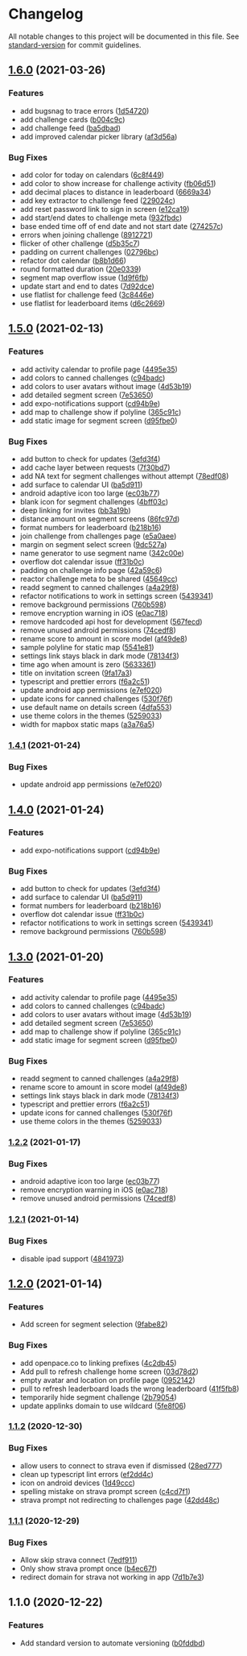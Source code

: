 # Changelog

All notable changes to this project will be documented in this file. See [standard-version](https://github.com/conventional-changelog/standard-version) for commit guidelines.

## [1.6.0](https://github.com/openpace/app/compare/v1.5.0...v1.6.0) (2021-03-26)


### Features

* add bugsnag to trace errors ([1d54720](https://github.com/openpace/app/commit/1d54720f8765a2f8fa8a6b09b4293910d5a4aa25))
* add challenge cards ([b004c9c](https://github.com/openpace/app/commit/b004c9c7c0d457a6c029f640c65d5f140ec08b89))
* add challenge feed ([ba5dbad](https://github.com/openpace/app/commit/ba5dbadc08a121058eae79d48d3c63615bd8e310))
* add improved calendar picker library ([af3d56a](https://github.com/openpace/app/commit/af3d56ab411d3590eff866f658a6c5a4f5c21e6c))


### Bug Fixes

* add color for today on calendars ([6c8f449](https://github.com/openpace/app/commit/6c8f44906316d0a4b44600c65a982b08656e515a))
* add color to show increase for challenge activity ([fb06d51](https://github.com/openpace/app/commit/fb06d5142bc08f43137ec4959ebd139c851a12e5))
* add decimal places to distance in leaderboard ([6669a34](https://github.com/openpace/app/commit/6669a34ea0cc1ea723c2ff9c464a74373d3a5b20))
* add key extractor to challenge feed ([229024c](https://github.com/openpace/app/commit/229024cef833de86d5ce3b913dd40853fd6e86b6))
* add reset password link to sign in screen ([e12ca19](https://github.com/openpace/app/commit/e12ca196060b7aad15a6b965e64c9172a6c84ba5))
* add start/end dates to challenge meta ([932fbdc](https://github.com/openpace/app/commit/932fbdc70a770d7155e0790662f63cfbf350a8c8))
* base ended time off of end date and not start date ([274257c](https://github.com/openpace/app/commit/274257c528d8462c2a24885b3620e493c5400117))
* errors when joining challenge ([8912721](https://github.com/openpace/app/commit/89127214d40fedd42f8661a17678add0a9304ab7))
* flicker of other challenge ([d5b35c7](https://github.com/openpace/app/commit/d5b35c7717afcf3c71fff3a6bfd7e5d7207172eb))
* padding on current challenges ([02796bc](https://github.com/openpace/app/commit/02796bc447d5e0dc3fc01c0703ac0705c58f5f5b))
* refactor dot calendar ([b8b1d66](https://github.com/openpace/app/commit/b8b1d66f3d4e0697972fe3cc6d45c56140e876f1))
* round formatted duration ([20e0339](https://github.com/openpace/app/commit/20e03394d8a75975df336b9ef2dd585cdab1066b))
* segment map overflow issue ([1d9f6fb](https://github.com/openpace/app/commit/1d9f6fb048b0c10c3d7b5ee20b05ab5cf307a46f))
* update start and end to dates ([7d92dce](https://github.com/openpace/app/commit/7d92dce6bd5fdb5e0dffe272b3710244d63039c9))
* use flatlist for challenge feed ([3c8446e](https://github.com/openpace/app/commit/3c8446e47416dd22900102b0689b08e414b75a14))
* use flatlist for leaderboard items ([d6c2669](https://github.com/openpace/app/commit/d6c26691bd2e36e380c82db7616d873d4f605eb1))

## [1.5.0](https://github.com/OpenPace/app/compare/v1.2.1...v1.5.0) (2021-02-13)


### Features

* add activity calendar to profile page ([4495e35](https://github.com/OpenPace/app/commit/4495e35bdbea46da5080ca5d35f2f4cb468a5515))
* add colors to canned challenges ([c94badc](https://github.com/OpenPace/app/commit/c94badcb89ce7abbae79528e540f385cafe70202))
* add colors to user avatars without image ([4d53b19](https://github.com/OpenPace/app/commit/4d53b191b7574440c1657fd33ac70171f8dc27d7))
* add detailed segment screen ([7e53650](https://github.com/OpenPace/app/commit/7e536509369127c64205173480ed855b85ad3e30))
* add expo-notifications support ([cd94b9e](https://github.com/OpenPace/app/commit/cd94b9ef54895bd8deaf6e88544fd51fbc53fa15))
* add map to challenge show if polyline ([365c91c](https://github.com/OpenPace/app/commit/365c91c7adce246cd48df68cf9cf68adb89c9964))
* add static image for segment screen ([d95fbe0](https://github.com/OpenPace/app/commit/d95fbe09f6d6b796e5ee3a4b14f8af817944b79c))


### Bug Fixes

* add button to check for updates ([3efd3f4](https://github.com/OpenPace/app/commit/3efd3f491f879c814ab904d2395479600bc4ca49))
* add cache layer between requests ([7f30bd7](https://github.com/OpenPace/app/commit/7f30bd7365eed78cd36ab0f9370f98be2c923df5))
* add NA text for segment challenges without attempt ([78edf08](https://github.com/OpenPace/app/commit/78edf082ae59e93ba77a2bfb77a893b3c98921ec))
* add surface to calendar UI ([ba5d911](https://github.com/OpenPace/app/commit/ba5d911ab1ff1cdf71791851327fcb2035a92eb1))
* android adaptive icon too large ([ec03b77](https://github.com/OpenPace/app/commit/ec03b77a617a5c2ac8335da1ee5368e60d41f8ce))
* blank icon for segment challenges ([4bff03c](https://github.com/OpenPace/app/commit/4bff03c0cf3164e1de1594c56c46e4a8327e4545))
* deep linking for invites ([bb3a19b](https://github.com/OpenPace/app/commit/bb3a19b7c4971bfde97ae5ee659617134ba3eb80))
* distance amount on segment screens ([86fc97d](https://github.com/OpenPace/app/commit/86fc97d459fa4796f832a36caa1696fd80bd9b0e))
* format numbers for leaderboard ([b218b16](https://github.com/OpenPace/app/commit/b218b16c301dba65052c0f06e31cb07cf58f54f0))
* join challenge from challenges page ([e5a0aee](https://github.com/OpenPace/app/commit/e5a0aee6fda65fb4c6df56e9190433624a0037bd))
* margin on segment select screen ([9dc527a](https://github.com/OpenPace/app/commit/9dc527a4f115c888f8d4b72c93698d5bd76ff1e9))
* name generator to use segment name ([342c00e](https://github.com/OpenPace/app/commit/342c00e9e9abae817f40525f06730bcbb7d696c0))
* overflow dot calendar issue ([ff31b0c](https://github.com/OpenPace/app/commit/ff31b0c291b04fc66ae5c90f75aa05ced6768d00))
* padding on challenge info page ([42a59c6](https://github.com/OpenPace/app/commit/42a59c638722248ad21fbeb1a2e92a79a97b8bab))
* reactor challenge meta to be shared ([45649cc](https://github.com/OpenPace/app/commit/45649ccecd1688c89c91b29e9d6b241c666364cf))
* readd segment to canned challenges ([a4a29f8](https://github.com/OpenPace/app/commit/a4a29f8aea8ece81115a6df66e19c551af95b9bc))
* refactor notifications to work in settings screen ([5439341](https://github.com/OpenPace/app/commit/5439341eb4efe095f125e6c0a766af8f99b84b12))
* remove background permissions ([760b598](https://github.com/OpenPace/app/commit/760b598828567961613ce8bf2b31ce58ba9dce4c))
* remove encryption warning in iOS ([e0ac718](https://github.com/OpenPace/app/commit/e0ac718b9fa2d2210f4f864955670a43a913d159))
* remove hardcoded api host for development ([567fecd](https://github.com/OpenPace/app/commit/567fecd199698bf02cee4813f0192e16e903c928))
* remove unused android permissions ([74cedf8](https://github.com/OpenPace/app/commit/74cedf8bf1074b87323c2fd0d022c106a7cd2c64))
* rename score to amount in score model ([af49de8](https://github.com/OpenPace/app/commit/af49de87fe3939ed74f58cd272a446f949c2e029))
* sample polyline for static map ([5541e81](https://github.com/OpenPace/app/commit/5541e8159fe82febab6eb1aa19a6d3842fe609fd))
* settings link stays black in dark mode ([78134f3](https://github.com/OpenPace/app/commit/78134f313320b2a2a7dfcec8d30d6ef8bb795586))
* time ago when amount is zero ([5633361](https://github.com/OpenPace/app/commit/563336183cfd6e8085b150a9fdcbc7c022cda3e8))
* title on invitation screen ([9fa17a3](https://github.com/OpenPace/app/commit/9fa17a3c1f7ab3f6900e6d7429dc74bd8fa60cda))
* typescript and prettier errors ([f6a2c51](https://github.com/OpenPace/app/commit/f6a2c5136f3072682198621d752515be366b7dc9))
* update android app permissions ([e7ef020](https://github.com/OpenPace/app/commit/e7ef020b342e071356cae811ad4b25f7807c28cd))
* update icons for canned challenges ([530f76f](https://github.com/OpenPace/app/commit/530f76f79724f63a9ab72db427a84d01bbff67dc))
* use default name on details screen ([4dfa553](https://github.com/OpenPace/app/commit/4dfa553ccd60a531f878896806de900e5339eadd))
* use theme colors in the themes ([5259033](https://github.com/OpenPace/app/commit/5259033d43a7c9ae0e65356754fe1cb2aefbb39c))
* width for mapbox static maps ([a3a76a5](https://github.com/OpenPace/app/commit/a3a76a5147fbef973ff0b820fba594b1f2611afe))

### [1.4.1](https://github.com/openpace/app/compare/v1.4.0...v1.4.1) (2021-01-24)


### Bug Fixes

* update android app permissions ([e7ef020](https://github.com/openpace/app/commit/e7ef020b342e071356cae811ad4b25f7807c28cd))

## [1.4.0](https://github.com/openpace/app/compare/v1.3.0...v1.4.0) (2021-01-24)


### Features

* add expo-notifications support ([cd94b9e](https://github.com/openpace/app/commit/cd94b9ef54895bd8deaf6e88544fd51fbc53fa15))


### Bug Fixes

* add button to check for updates ([3efd3f4](https://github.com/openpace/app/commit/3efd3f491f879c814ab904d2395479600bc4ca49))
* add surface to calendar UI ([ba5d911](https://github.com/openpace/app/commit/ba5d911ab1ff1cdf71791851327fcb2035a92eb1))
* format numbers for leaderboard ([b218b16](https://github.com/openpace/app/commit/b218b16c301dba65052c0f06e31cb07cf58f54f0))
* overflow dot calendar issue ([ff31b0c](https://github.com/openpace/app/commit/ff31b0c291b04fc66ae5c90f75aa05ced6768d00))
* refactor notifications to work in settings screen ([5439341](https://github.com/openpace/app/commit/5439341eb4efe095f125e6c0a766af8f99b84b12))
* remove background permissions ([760b598](https://github.com/openpace/app/commit/760b598828567961613ce8bf2b31ce58ba9dce4c))

## [1.3.0](https://github.com/openpace/app/compare/v1.2.2...v1.3.0) (2021-01-20)


### Features

* add activity calendar to profile page ([4495e35](https://github.com/openpace/app/commit/4495e35bdbea46da5080ca5d35f2f4cb468a5515))
* add colors to canned challenges ([c94badc](https://github.com/openpace/app/commit/c94badcb89ce7abbae79528e540f385cafe70202))
* add colors to user avatars without image ([4d53b19](https://github.com/openpace/app/commit/4d53b191b7574440c1657fd33ac70171f8dc27d7))
* add detailed segment screen ([7e53650](https://github.com/openpace/app/commit/7e536509369127c64205173480ed855b85ad3e30))
* add map to challenge show if polyline ([365c91c](https://github.com/openpace/app/commit/365c91c7adce246cd48df68cf9cf68adb89c9964))
* add static image for segment screen ([d95fbe0](https://github.com/openpace/app/commit/d95fbe09f6d6b796e5ee3a4b14f8af817944b79c))


### Bug Fixes

* readd segment to canned challenges ([a4a29f8](https://github.com/openpace/app/commit/a4a29f8aea8ece81115a6df66e19c551af95b9bc))
* rename score to amount in score model ([af49de8](https://github.com/openpace/app/commit/af49de87fe3939ed74f58cd272a446f949c2e029))
* settings link stays black in dark mode ([78134f3](https://github.com/openpace/app/commit/78134f313320b2a2a7dfcec8d30d6ef8bb795586))
* typescript and prettier errors ([f6a2c51](https://github.com/openpace/app/commit/f6a2c5136f3072682198621d752515be366b7dc9))
* update icons for canned challenges ([530f76f](https://github.com/openpace/app/commit/530f76f79724f63a9ab72db427a84d01bbff67dc))
* use theme colors in the themes ([5259033](https://github.com/openpace/app/commit/5259033d43a7c9ae0e65356754fe1cb2aefbb39c))

### [1.2.2](https://github.com/openpace/app/compare/v1.2.1...v1.2.2) (2021-01-17)


### Bug Fixes

* android adaptive icon too large ([ec03b77](https://github.com/openpace/app/commit/ec03b77a617a5c2ac8335da1ee5368e60d41f8ce))
* remove encryption warning in iOS ([e0ac718](https://github.com/openpace/app/commit/e0ac718b9fa2d2210f4f864955670a43a913d159))
* remove unused android permissions ([74cedf8](https://github.com/openpace/app/commit/74cedf8bf1074b87323c2fd0d022c106a7cd2c64))

### [1.2.1](https://github.com/openpace/app/compare/v1.2.0...v1.2.1) (2021-01-14)


### Bug Fixes

* disable ipad support ([4841973](https://github.com/openpace/app/commit/4841973fc1d2503a5b2a607f683fd785ccb94a58))

## [1.2.0](https://github.com/openpace/app/compare/v1.1.2...v1.2.0) (2021-01-14)


### Features

* Add screen for segment selection ([9fabe82](https://github.com/openpace/app/commit/9fabe82fe4caedbd1db5220e49199dc396b21154))


### Bug Fixes

* add openpace.co to linking prefixes ([4c2db45](https://github.com/openpace/app/commit/4c2db45773358c0d530199aae7c79b0a83faa1e5))
* Add pull to refresh challenge home screen ([03d78d2](https://github.com/openpace/app/commit/03d78d2aff8f9109edc9a1c39aa37487bec78e6f))
* empty avatar and location on profile page ([0952142](https://github.com/openpace/app/commit/09521420073dff55ca9865faafbda66ac0602804))
* pull to refresh leaderboard loads the wrong leaderboard ([41f5fb8](https://github.com/openpace/app/commit/41f5fb8ac5127d92c575b34a66f13a4b6d1ad9d9))
* temporarily hide segment challenge ([2b79054](https://github.com/openpace/app/commit/2b79054935d3943df9a6e07d065ca66c42fa02cc))
* update applinks domain to use wildcard ([5fe8f06](https://github.com/openpace/app/commit/5fe8f0695a76705a91120f54dfce9810b0ff63d7))

### [1.1.2](https://github.com/openpace/app/compare/v1.1.1...v1.1.2) (2020-12-30)


### Bug Fixes

* allow users to connect to strava even if dismissed ([28ed777](https://github.com/openpace/app/commit/28ed777da724c0e03c3d9b7cefa1cc5280ae0f38))
* clean up typescript lint errors ([ef2dd4c](https://github.com/openpace/app/commit/ef2dd4c39420e95136109fd92886028ef5b5ae31))
* icon on android devices ([1d49ccc](https://github.com/openpace/app/commit/1d49ccc59c64ded06727acaa893858e14504092e))
* spelling mistake on strava prompt screen ([c4cd7f1](https://github.com/openpace/app/commit/c4cd7f18d08375c28c494a7fa199fda942060c91))
* strava prompt not redirecting to challenges page ([42dd48c](https://github.com/openpace/app/commit/42dd48c9f4da5cdc4864d67d6355e4bc4516bec5))

### [1.1.1](https://github.com/openpace/app/compare/v1.1.0...v1.1.1) (2020-12-29)


### Bug Fixes

* Allow skip strava connect ([7edf911](https://github.com/openpace/app/commit/7edf91143b0c921198ed16e16be7d2f6e398b7d7))
* Only show strava prompt once ([b4ec67f](https://github.com/openpace/app/commit/b4ec67f642ec8c365597fb305e2dbd07434a6374))
* redirect domain for strava not working in app ([7d1b7e3](https://github.com/openpace/app/commit/7d1b7e398e9594345526ec37920bc93f42b8256b))

## 1.1.0 (2020-12-22)


### Features

* Add standard version to automate versioning ([b0fddbd](https://github.com/openpace/app/commit/b0fddbd603b08bd9f8604a41e2af0088c37dc091))
